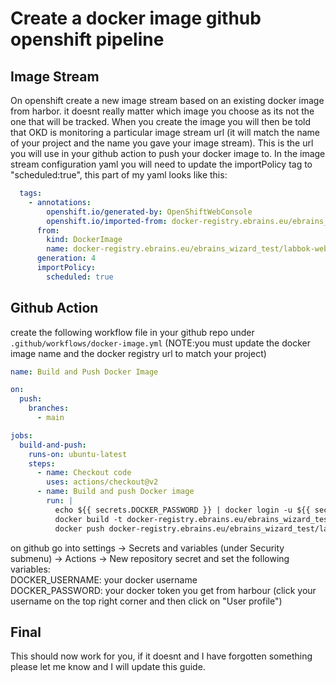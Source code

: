 # Create a docker image github openshift pipeline

## Image Stream
On openshift create a new image stream based on an existing docker image from harbor. it doesnt really matter which image you choose as its not the one that will be tracked. When you create the image you will then be told that OKD is monitoring a particular image stream url (it will match the name of your project and the name you gave your image stream). This is the url you will use in your github action to push your docker image to.
In the image stream configuration yaml you will need to update the importPolicy tag to "scheduled:true", this part of my yaml looks like this:
```yaml
  tags:
    - annotations:
        openshift.io/generated-by: OpenShiftWebConsole
        openshift.io/imported-from: docker-registry.ebrains.eu/ebrains_wizard_test/labbok-web-app
      from:
        kind: DockerImage
        name: docker-registry.ebrains.eu/ebrains_wizard_test/labbok-web-app
      generation: 4
      importPolicy:
        scheduled: true
```
## Github Action
create the following workflow file in your github repo under `.github/workflows/docker-image.yml`
(NOTE:you must update the docker image name and the docker registry url to match your project)

```yaml
name: Build and Push Docker Image

on:
  push:
    branches:
      - main

jobs:
  build-and-push:
    runs-on: ubuntu-latest
    steps:
      - name: Checkout code
        uses: actions/checkout@v2
      - name: Build and push Docker image
        run: |
          echo ${{ secrets.DOCKER_PASSWORD }} | docker login -u ${{ secrets.DOCKER_USERNAME }} --password-stdin docker-registry.ebrains.eu
          docker build -t docker-registry.ebrains.eu/ebrains_wizard_test/labbok-web-app:latest .
          docker push docker-registry.ebrains.eu/ebrains_wizard_test/labbok-web-app:latest
```

on github go into settings -> Secrets and variables (under Security submenu) -> Actions -> New repository secret and set the following variables:<br>
DOCKER_USERNAME: your docker username <br>
DOCKER_PASSWORD: your docker token you get from harbour (click your username on the top right corner and then click on "User profile")


## Final

This should now work for you, if it doesnt and I have forgotten something please let me know and I will update this guide.